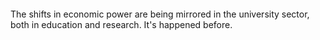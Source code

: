<html><body><div id="heystaks_preview" style="width: 100%;height: 100%"></div>
The shifts in economic power are being mirrored in the university sector, both in education and research. It's happened before.

<!--more-->

The global financial crisis has exposed a lot of unfunded holes in different parts of the economy, and the resulting cuts and re-prioritisations are affecting the ways in which a lot of organisations operate. Universities find themselves uncharacteristically in the front line of this process.

In terms of teaching, the sudden enormous increase in fees in England is currently being resisted -- futilely, I think -- in Scotland. The shifting of burden onto students will have long-ranging impact because, as isn't often realised, the increase in fees is being coupled with a projected decrease, applied differentially across subjects, in core State funding for teaching. This means that the huge influx of money from fees will be largely offset by a decrease in other funding: the universities will be no better off.

In research, there is already a shift in the amounts of money available from funding agencies as well as in the ways that money is distributed. Crudely put, in future we'll see a smaller number of larger grants awarded to larger institutions who already have significant research funding from these same funding sources: the funding bodies will follow their own money to reduce risk.

We have no idea what impact these changes will have on the quality of education, research, innovation or scholarship, or on the rankings that (very imperfectly) track these features. What we <em>do</em> know is that they're all intertwined, and that major shifts in the global balance of quality in education and research are not just possible, but likely.

People looking at the university rankings tend to think that they reflect a long-standing, established assessment that changes only peripherally as "new" universities improve. This is actually very far from being the case. To see why, we need to consider the history of universities and their evolving quality relative to each other over the past six to seven hundred years. To simplify I'll focus on what we might regard as the modern, Western model of universities and ignore the  university-like institutions in the Islamic caliphate, the House of Wisdom and the like -- although I really shouldn't, and it'd be good to see how they fit into the story.

The designation of "best university in the world," whatever that may mean, has shifted several times. Initially it went to the University of Bologna as the first modern, Western university. But it soon shifted in the eleventh century to be the University of Paris, largely through the controversial fame of Peter Abelard -- <a href="https://secure.wikimedia.org/wikipedia/en/wiki/Peter_Abelard">an uncharacteristically scandal-prone academic</a>. Over the course of the next centuries the centre of the academic world moved again, to Oxford and Cambridge. So far so familiar -- except that the dynamism that pushed these institutions forward didn't sustain itself. By the late nineteenth century the centre of research and teaching in physics and mathematics had shifted to Germany -- to the extent that a research career almost <em>required</em> a stint at a German institution. Oxford and Cambridge were largely reduced to teaching the sons of rich men. That's not to say that the Cavendish Laboratory and the like weren't doing excellent work: it's simply to recognise that Germany was "where it's at" for the ambitious and talented academic.

When people think of Einstein, they mostly know that he worked for a larger part of his career in the <a href="http://www.ias.edu/">Institute for Advanced Study at Princeton</a>. What isn't often appreciated is that this wasn't the pinnacle of his career -- which was in fact when he was awarded a chair at the University of Berlin. In the early twentieth century the US Ivy League was doing what Oxford and Cambridge were doing fifty years earlier: acting as bastions of privilege. It took the Second World War, the Cold War and the enormous improvements in funding, governance and access to elevate the American institutions to their current levels of excellence.

All this is to simplfy enormously, of course, but the location of the pre-eminent universities has shifted enormously, far more and far faster than is generally appreciated: Italy, France, England, Germany, the US. It isn't in any sense fixed.

Many people would expect China to be next. It's not so long ago that Chinese universities were starved of investment and talent, as the best minds came to the West. This is still pretty much the case, but probably won't be for much longer. There are now some extremely impressive universities in China, both entirely indigenous and joint ventures with foreign institutions. (I'm involved in a project with <a href="http://www.xjtlu.edu.cn/">Xi'an Jiaotong Liverpool University</a>, a joint venture between China and the UK.) It's only a matter of time before some of these institutions are recognised as being world-class.

Whether these institutions become paramount or not depends on a lot of factors: funding, obviously, of which there is currently a glut, for facilities, faculty and bursaries. But there's more to it than that. They have to become places where people want to live, can feel valued, and can <a href="/2011/02/hiring-2/">rise to the top on their merits</a>. You will only attract the best people if those people know their careers are open-ended and can grow as they do.

The pitfalls include appealing solely to a small and privileged demographic, one selected by its ability to pay and to act as patrons to otherwise weak and under-funded institutions, and of <a href="/2011/02/meringue/">focusing on pre-selected areas to the exclusion of others</a>. Both these are actually symptoms of the same problem: a desire to "pick winners," avoid risk, and score well against metrics that can never capture the subtleties involved in building world-class institutions of learning.</body></html>